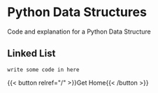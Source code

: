 # Python Data Structures

Code and explanation for a Python Data Structure

## Linked List

```tpl
write some code in here
```

{{< button relref="/" >}}Get Home{{< /button >}}
